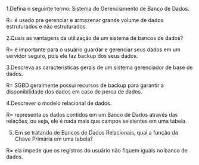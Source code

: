 1.Defina o seguinte termo: Sistema de Gerenciamento de Banco de Dados.<br>

R= é usado pra gerenciar e armazenar grande volume de dados estruturados e não estruturados.

2.Quais as vantagens da utilização de um sistema de bancos de dados?<br>

R= é importante para o usuário guardar e gerenciar seus dados em um servidor seguro, pois ele faz backup dos seus dados.

3.Descreva as características gerais de um sistema gerenciador de base de dados.<br>

R= SGBD geralmente possui recursos de backup para garantir a disponibilidade dos dados em caso de perca de dados.

4.Descrever o modelo relacional de dados.<br>

R= representa os dados contidos em um Banco de Dados através das relações, ou seja, ele é nada mais que campos existentes em uma tabela.

5. Em se tratando de Bancos de Dados Relacionais, qual a função da Chave Primária em uma tabela?<br>

R= ela impede que os registros do usuário não fiquem iguais no banco de dados. 
